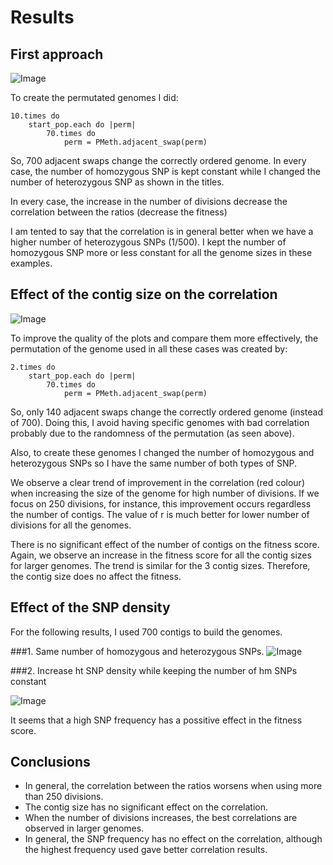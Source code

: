 Results
===


First approach
---

![Image](https://github.com/pilarcormo/Correlations/blob/master/Results/Rplot_First_brewer.png?raw=false)



To create the permutated genomes I did:

```
10.times do
	start_pop.each do |perm|
		70.times do
			perm = PMeth.adjacent_swap(perm) 
```

So, 700 adjacent swaps change the  correctly ordered genome. In every case, the number of homozygous SNP is kept constant while I changed the number of heterozygous SNP as shown in the titles. 

In every case, the increase in the number of divisions decrease the correlation between the ratios (decrease the fitness)


I am tented to say that the correlation is in general better when we have a higher number of heterozygous SNPs (1/500). I kept the number of homozygous SNP more or less constant for all the genome sizes in these examples. 

Effect of the contig size on the correlation 
----


![Image](https://github.com/pilarcormo/Correlations/blob/master/Results/Rplot_Contig_brewer.png?raw=false)


To improve the quality of the plots and compare them more effectively, the permutation of the genome used in all these cases was created by:

```
2.times do
	start_pop.each do |perm|
		70.times do
			perm = PMeth.adjacent_swap(perm) 
```

So, only 140 adjacent swaps change the correctly ordered genome (instead of 700). Doing this, I avoid having specific genomes with bad correlation probably due to the randomness of the permutation (as seen above).

Also, to create these genomes I changed the number of homozygous and heterozygous SNPs so I have the same number of both types of SNP. 

We observe a clear trend of improvement in the correlation (red colour) when increasing the size of the genome for high number of divisions. If we focus on 250 divisions, for instance, this improvement occurs regardless the number of contigs. The value of r is much better for lower number of divisions for all the genomes.

There is no significant effect of the number of contigs on the fitness score. Again, we observe an increase in the fitness score for all the contig sizes for larger genomes. The trend is similar for the 3 contig sizes. Therefore, the contig size does no affect the fitness. 



Effect of the SNP density 
----
For the following results, I used 700 contigs to build the genomes. 

###1. Same number of homozygous and heterozygous SNPs. 
![Image](https://github.com/pilarcormo/Correlations/blob/master/Results/Rplot.SNP_density_brewer.png?raw=false)


###2. Increase ht SNP density while keeping the number of hm SNPs constant

![Image](https://github.com/pilarcormo/Correlations/blob/master/Results/Rplot.Ht_Hmconstant.png?raw=false)

It seems that a high SNP frequency has a possitive effect in the fitness score. 


Conclusions 
----

- In general, the correlation between the ratios worsens when using more than 250 divisions.
- The contig size has no significant effect on the correlation.
- When the number of divisions increases, the best correlations are observed in larger genomes. 
- In general, the SNP frequency has no effect on the correlation, although the highest frequency used gave better correlation results. 


